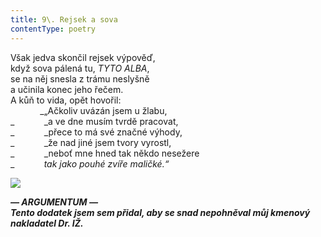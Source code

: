 ```yaml
---
title: 9\. Rejsek a sova
contentType: poetry
---
```


<section>

Však jedva skončil rejsek výpověď,  
když sova pálená tu, _TYTO ALBA_,  
se na něj snesla z trámu neslyšně  
a učinila konec jeho řečem.  
A kůň to vida, opět hovořil:  
            _„Ačkoliv uvázán jsem u žlabu,  
_            _a ve dne musím tvrdě pracovat,  
_            _přece to má své značné výhody,  
_            _že nad jiné jsem tvory vyrostl,  
_            _neboť mne hned tak někdo nesežere  
_            _tak jako pouhé zvíře maličké.“_

</section>

<section>

**![](../Images/009.jpg)**

**_— ARGUMENTUM —  
Tento dodatek jsem sem přidal, aby se snad nepohněval můj kmenový nakladatel Dr. IŽ._**

</section>
